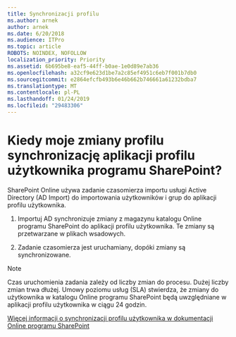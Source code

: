 ```yaml
---
title: Synchronizacji profilu
ms.author: arnek
author: arnek
ms.date: 6/20/2018
ms.audience: ITPro
ms.topic: article
ROBOTS: NOINDEX, NOFOLLOW
localization_priority: Priority
ms.assetid: 6b695be8-eaf5-44ff-b0ae-1e0d89e7ab36
ms.openlocfilehash: a32cf9e623d1be7a2c85ef4951c6eb7f001b7db0
ms.sourcegitcommit: e2864efcfb493b6e46b662b746661a61232bdba7
ms.translationtype: MT
ms.contentlocale: pl-PL
ms.lasthandoff: 01/24/2019
ms.locfileid: "29483306"
---
```

# <a name="when-do-my-profile-changes-sync-to-the-sharepoint-user-profile-application"></a>Kiedy moje zmiany profilu synchronizację aplikacji profilu użytkownika programu SharePoint?

SharePoint Online używa zadanie czasomierza importu usługi Active Directory (AD Import) do importowania użytkowników i grup do aplikacji profilu użytkownika. 
  
1. Importuj AD synchronizuje zmiany z magazynu katalogu Online programu SharePoint do aplikacji profilu użytkownika. Te zmiany są przetwarzane w plikach wsadowych.
    
2. Zadanie czasomierza jest uruchamiany, dopóki zmiany są synchronizowane.
    
> [!NOTE]
> Czas uruchomienia zadania zależy od liczby zmian do procesu. Dużej liczby zmian trwa dłużej. Umowy poziomu usług (SLA) stwierdza, że zmiany do użytkownika w katalogu Online programu SharePoint będą uwzględniane w aplikacji profilu użytkownika w ciągu 24 godzin. 
  
[Więcej informacji o synchronizacji profilu użytkownika w dokumentacji Online programu SharePoint](https://go.microsoft.com/fwlink/?linkid=875671)
  

